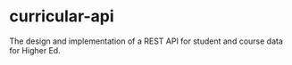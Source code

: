 # curricular-api
The design and implementation of a REST API for student and course data for Higher Ed.
